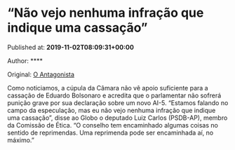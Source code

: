 
# “Não vejo nenhuma infração que indique uma cassação”

Published at: **2019-11-02T08:09:31+00:00**

Author: ****

Original: [O Antagonista](https://www.oantagonista.com/brasil/nao-vejo-nenhuma-infracao-que-indique-uma-cassacao/)

Como noticiamos, a cúpula da Câmara não vê apoio suficiente para a cassação de Eduardo Bolsonaro e acredita que o parlamentar não sofrerá punição grave por sua declaração sobre um novo AI-5.
“Estamos falando no campo da especulação, mas eu não vejo nenhuma infração que indique uma cassação”, disse ao Globo o deputado Luiz Carlos (PSDB-AP), membro da Comissão de Ética.
“O conselho tem encaminhado algumas coisas no sentido de reprimendas. Uma reprimenda pode ser encaminhada aí, no máximo.”
